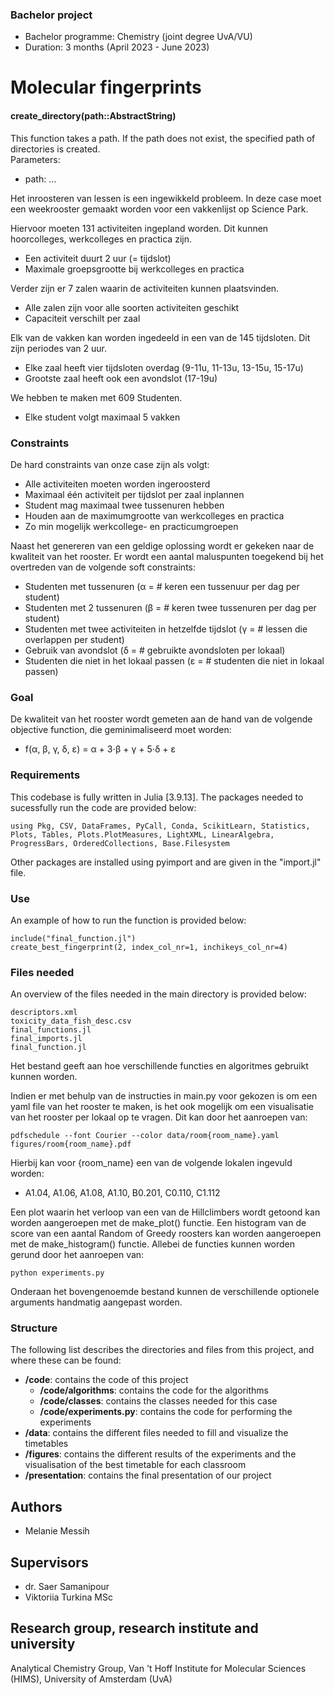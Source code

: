 ### Bachelor project 
- Bachelor programme: Chemistry (joint degree UvA/VU)
- Duration: 3 months (April 2023 - June 2023)

# Molecular fingerprints

#### create_directory(path::AbstractString)  
This function takes a path. If the path does not exist, the specified path of directories is created.  
Parameters:  
- path: ...

Het inroosteren van lessen is een ingewikkeld probleem. In deze case moet een weekrooster gemaakt worden voor een vakkenlijst op Science Park. 

Hiervoor moeten 131 activiteiten ingepland worden. Dit kunnen hoorcolleges, werkcolleges en practica zijn.
- Een activiteit duurt 2 uur (= tijdslot)
- Maximale groepsgrootte bij werkcolleges en practica

Verder zijn er 7 zalen waarin de activiteiten kunnen plaatsvinden.
- Alle zalen zijn voor alle soorten activiteiten geschikt
- Capaciteit verschilt per zaal

Elk van de vakken kan worden ingedeeld in een van de 145 tijdsloten. Dit zijn periodes van 2 uur.
- Elke zaal heeft vier tijdsloten overdag (9-11u, 11-13u, 13-15u, 15-17u)
- Grootste zaal heeft ook een avondslot (17-19u)

We hebben te maken met 609 Studenten.
- Elke student volgt maximaal 5 vakken


### Constraints

De hard constraints van onze case zijn als volgt:
- Alle activiteiten moeten worden ingeroosterd
- Maximaal één activiteit per tijdslot per zaal inplannen
- Student mag maximaal twee tussenuren hebben
- Houden aan de maximumgrootte van werkcolleges en practica
- Zo min mogelijk werkcollege- en practicumgroepen

Naast het genereren van een geldige oplossing wordt er gekeken naar de kwaliteit van het rooster. Er wordt een aantal maluspunten toegekend bij het overtreden van de volgende soft constraints:
- Studenten met tussenuren (α = # keren een tussenuur per dag per student)
- Studenten met 2 tussenuren (β = # keren twee tussenuren per dag per student)
- Studenten met twee activiteiten in hetzelfde tijdslot (γ = # lessen die overlappen per student)
- Gebruik van avondslot (δ = # gebruikte avondsloten per lokaal)
- Studenten die niet in het lokaal passen (ε = # studenten die niet in lokaal passen)

### Goal

De kwaliteit van het rooster wordt gemeten aan de hand van de volgende objective function, die geminimaliseerd moet worden:

- f(α, β, γ, δ, ε) = α + 3⋅β + γ + 5⋅δ + ε

### Requirements

This codebase is fully written in Julia [3.9.13]. The packages needed to sucessfully run the code are provided below:

```
using Pkg, CSV, DataFrames, PyCall, Conda, ScikitLearn, Statistics, Plots, Tables, Plots.PlotMeasures, LightXML, LinearAlgebra, ProgressBars, OrderedCollections, Base.Filesystem
```

Other packages are installed using pyimport and are given in the "import.jl" file.

### Use

An example of how to run the function is provided below:

```
include("final_function.jl")
create_best_fingerprint(2, index_col_nr=1, inchikeys_col_nr=4)
```

### Files needed

An overview of the files needed in the main directory is provided below:

```
descriptors.xml
toxicity_data_fish_desc.csv
final_functions.jl
final_imports.jl
final_function.jl
```

Het bestand geeft aan hoe verschillende functies en algoritmes gebruikt kunnen worden.

Indien er met behulp van de instructies in main.py voor gekozen is om een yaml file van het rooster te maken, is het ook mogelijk om een visualisatie van het rooster per lokaal op te vragen. Dit kan door het aanroepen van:

```
pdfschedule --font Courier --color data/room{room_name}.yaml figures/room{room_name}.pdf
```

Hierbij kan voor {room_name} een van de volgende lokalen ingevuld worden:
- A1.04, A1.06, A1.08, A1.10, B0.201, C0.110, C1.112

Een plot waarin het verloop van een van de Hillclimbers wordt getoond kan worden aangeroepen met de make_plot() functie.
Een histogram van de score van een aantal Random of Greedy roosters kan worden aangeroepen met de make_histogram() functie.
Allebei de functies kunnen worden gerund door het aanroepen van:
```
python experiments.py
```

Onderaan het bovengenoemde bestand kunnen de verschillende optionele arguments handmatig aangepast worden.

### Structure

The following list describes the directories and files from this project, and where these can be found:

- **/code**: contains the code of this project
  - **/code/algorithms**: contains the code for the algorithms
  - **/code/classes**: contains the classes needed for this case
  - **/code/experiments.py**: contains the code for performing the experiments
- **/data**: contains the different files needed to fill and visualize the timetables
- **/figures**: contains the different results of the experiments and the visualisation of the best timetable for each classroom
- **/presentation**: contains the final presentation of our project

## Authors
- Melanie Messih

## Supervisors
- dr. Saer Samanipour
- Viktoriia Turkina MSc

## Research group, research institute and university
Analytical Chemistry Group, Van 't Hoff Institute for Molecular Sciences (HIMS), University of Amsterdam (UvA)
